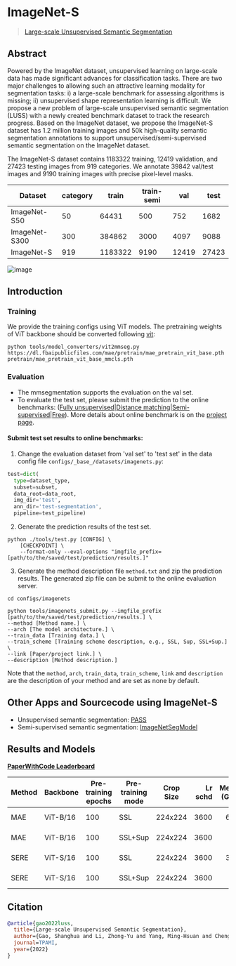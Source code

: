# ImageNet-S

> [Large-scale Unsupervised Semantic Segmentation](https://arxiv.org/abs/2106.03149)

<!-- [DATASET] -->

## Abstract

<!-- [ABSTRACT] -->

Powered by the ImageNet dataset, unsupervised learning on large-scale data has made significant advances for classification tasks. There are two major challenges to allowing such an attractive learning modality for segmentation tasks: i) a large-scale benchmark for assessing algorithms is missing; ii) unsupervised shape representation learning is difficult. We propose a new problem of large-scale unsupervised semantic segmentation (LUSS) with a newly created benchmark dataset to track the research progress. Based on the ImageNet dataset, we propose the ImageNet-S dataset has 1.2 million training images and 50k high-quality semantic segmentation annotations to support unsupervised/semi-supervised semantic segmentation on the ImageNet dataset.

The ImageNet-S dataset contains 1183322 training, 12419 validation, and 27423 testing images from 919 categories. We annotate 39842 val/test images and 9190 training images with precise pixel-level masks.

| Dataset       | category | train   | train-semi | val   | test  |
| ------------- | -------- | ------- | ---------- | ----- | ----- |
| ImageNet-S50  | 50       | 64431   | 500        | 752   | 1682  |
| ImageNet-S300 | 300      | 384862  | 3000       | 4097  | 9088  |
| ImageNet-S    | 919      | 1183322 | 9190       | 12419 | 27423 |

<!-- [IMAGE] -->

![image](https://user-images.githubusercontent.com/20515144/149651945-94501ffc-78c0-41be-a1d9-b3bfb3253370.png)

## Introduction

### Training

We provide the training configs using ViT models. The pretraining weights of ViT backbone should be converted following [vit](../vit/README.md):

```shell
python tools/model_converters/vit2mmseg.py https://dl.fbaipublicfiles.com/mae/pretrain/mae_pretrain_vit_base.pth pretrain/mae_pretrain_vit_base_mmcls.pth
```

### Evaluation

- The mmsegmentation supports the evaluation on the val set.
- To evaluate the test set, please submit the prediction to the online benchmarks: ([Fully unsupervised](https://codalab.lisn.upsaclay.fr/competitions/1317)|[Distance matching](https://codalab.lisn.upsaclay.fr/competitions/1315)|[Semi-supervised](https://codalab.lisn.upsaclay.fr/competitions/1318)|[Free](https://codalab.lisn.upsaclay.fr/competitions/1316)).
  More details about online benchmark is on the [project page](https://LUSSeg.github.io/).

#### Submit test set results to online benchmarks:

1. Change the evaluation dataset from 'val set' to 'test set' in the data config file `configs/_base_/datasets/imagenets.py`:

```python
test=dict(
  type=dataset_type,
  subset=subset,
  data_root=data_root,
  img_dir='test',
  ann_dir='test-segmentation',
  pipeline=test_pipeline)
```

2. Generate the prediction results of the test set.

```shell
python ./tools/test.py [CONFIG] \
    [CHECKPOINT] \
    --format-only --eval-options "imgfile_prefix=[path/to/the/saved/test/prediction/results.]"
```

3. Generate the method description file `method.txt` and zip the prediction results.
   The generated zip file can be submit to the online evaluation server.

```shell
cd configs/imagenets

python tools/imagenets_submit.py --imgfile_prefix [path/to/the/saved/test/prediction/results.] \
--method [Method name.] \
--arch [The model architecture.] \
--train_data [Training data.] \
--train_scheme [Training scheme description, e.g., SSL, Sup, SSL+Sup.] \
--link [Paper/project link.] \
--description [Method description.]
```

Note that the `method`, `arch`, `train_data`, `train_scheme`, `link` and `description`
are the description of your method and are set as none by default.

## Other Apps and Sourcecode using ImageNet-S

- Unsupervised semantic segmentation: [PASS](https://github.com/LUSSeg/PASS)
- Semi-supervised semantic segmentation: [ImageNetSegModel](https://github.com/LUSSeg/ImageNetSegModel)

## Results and Models

<a href="https://paperswithcode.com/dataset/imagenet-s">**PaperWithCode Leaderboard**</a>

| Method | Backbone | Pre-training epochs | Pre-training mode | Crop Size | Lr schd | Mem (GB) | Inf time (fps) | mIoU | mIoU (test) | Pre-trained                                                                                                         | Config                                                                                                                                                | Download                                                                                                                                                                                                                                                                                                                                                                                                                                               |
| ------ | -------- | ------------------- | ----------------- | --------- | ------: | -------: | -------------: | ---: | ----------: | ------------------------------------------------------------------------------------------------------------------- | ----------------------------------------------------------------------------------------------------------------------------------------------------- | ------------------------------------------------------------------------------------------------------------------------------------------------------------------------------------------------------------------------------------------------------------------------------------------------------------------------------------------------------------------------------------------------------------------------------------------------------ |
| MAE    | ViT-B/16 | 100                 | SSL               | 224x224   |    3600 |     6.8     |                | 40.4 |        40.1 | [pre-trained](https://dl.fbaipublicfiles.com/mae/pretrain/mae_pretrain_vit_base.pth)                                | [config](https://github.com/open-mmlab/mmsegmentation/blob/master/configs/imagenets/fcn_mae-base_pretrained_fp16_8x32_224x224_3600_imagenets919.py)   | [model](https://download.openmmlab.com/mmsegmentation/v0.5/imagenets/fcn_mae-base_pretrained_fp16_8x32_224x224_3600_imagenets919/fcn_mae-base_pretrained_fp16_8x32_224x224_3600_imagenets919_20230208_130849-b837aa90.pth) \| [log](https://download.openmmlab.com/mmsegmentation/v0.5/imagenets/fcn_mae-base_pretrained_fp16_8x32_224x224_3600_imagenets919/fcn_mae-base_pretrained_fp16_8x32_224x224_3600_imagenets919_20230208_130849.log.json)     |
| MAE    | ViT-B/16 | 100                 | SSL+Sup           | 224x224   |    3600 |     -    |                | 61.7 |        61.4 | [pre-trained](https://dl.fbaipublicfiles.com/mae/finetune/mae_finetuned_vit_base.pth)                               | [config](https://github.com/open-mmlab/mmsegmentation/blob/master/configs/imagenets/fcn_mae-base_finetuned_fp16_8x32_224x224_3600_imagenets919.py)    | [model](https://download.openmmlab.com/mmsegmentation/v0.5/imagenets/fcn_mae-base_finetuned_fp16_8x32_224x224_3600_imagenets919/fcn_mae-base_finetuned_fp16_8x32_224x224_3600_imagenets919_20230208_134621-16194326.pth) \| [log](https://download.openmmlab.com/msegmentation/v0.5/imagenets/fcn_mae-base_finetuned_fp16_8x32_224x224_3600_imagenets919/fcn_mae-base_finetuned_fp16_8x32_224x224_3600_imagenets919_20230208_134621.log.json)          |
| SERE   | ViT-S/16 | 100                 | SSL               | 224x224   |    3600 |       3.1   |                | 40.9 |        40.7 | [pre-trained](https://github.com/LUSSeg/ImageNetSegModel/releases/download/vit/sere_pretrained_vit_small_ep100.pth) | [config](https://github.com/open-mmlab/mmsegmentation/blob/master/configs/imagenets/fcn_sere-small_pretrained_fp16_8x32_224x224_3600_imagenets919.py) | [model](https://download.openmmlab.com/mmsegmentation/v0.5/imagenets/fcn_sere-small_finetuned_fp16_8x32_224x224_3600_imagenets919/fcn_sere-small_finetuned_fp16_8x32_224x224_3600_imagenets919_20230208_151834-ee33230c.pth) \| [log](https://download.openmmlab.com/mmsegmentation/v0.5/imagenets/fcn_sere-small_finetuned_fp16_8x32_224x224_3600_imagenets919/fcn_sere-small_finetuned_fp16_8x32_224x224_3600_imagenets919_20230208_151834.log.json) |
| SERE   | ViT-S/16 | 100                 | SSL+Sup           | 224x224   |    3600 |    -      |                | 59.4 |        58.9 | [pre-trained](https://github.com/LUSSeg/ImageNetSegModel/releases/download/vit/sere_finetuned_vit_small_ep100.pth)  | [config](https://github.com/open-mmlab/mmsegmentation/blob/master/configs/imagenets/fcn_sere-small_finetuned_fp16_8x32_224x224_3600_imagenets919.py)  | [model](https://download.openmmlab.com/mmsegmentation/v0.5/imagenets/fcn_sere-small_finetuned_fp16_8x32_224x224_3600_imagenets919/fcn_sere-small_finetuned_fp16_8x32_224x224_3600_imagenets919_20230208_151834-ee33230c.pth) \| [log](https://download.openmmlab.com/mmsegmentation/v0.5/imagenets/fcn_sere-small_finetuned_fp16_8x32_224x224_3600_imagenets919/fcn_sere-small_finetuned_fp16_8x32_224x224_3600_imagenets919_20230208_151834.log.json) |

## Citation

```bibtex
@article{gao2022luss,
  title={Large-scale Unsupervised Semantic Segmentation},
  author={Gao, Shanghua and Li, Zhong-Yu and Yang, Ming-Hsuan and Cheng, Ming-Ming and Han, Junwei and Torr, Philip},
  journal=TPAMI,
  year={2022}
}
```
